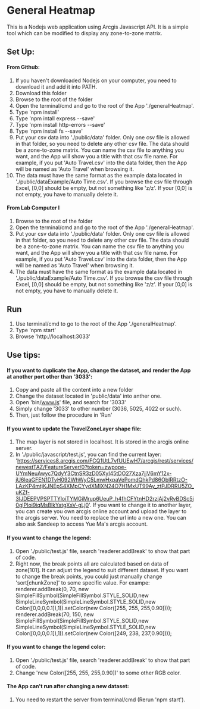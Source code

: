 # General Heatmap
This is a Nodejs web application using Arcgis Javascript API. It is a simple tool which can be modified to display any zone-to-zone matrix.
## Set Up:
#### From Github:
1. If you haven't downloaded Nodejs on your computer, you need to download it and add it into PATH.
2. Download this folder
3. Browse to the root of the folder
4. Open the terminal/cmd and go to the root of the App './generalHeatmap'. 
5. Type 'npm install'
6. Type 'npm intall express --save'
7. Type 'npm install http-errors --save'
8. Type 'npm install fs --save'
9. Put your csv data into './public/data' folder. Only one csv file is allowed in that folder, so you need to delete any other csv file. The data should be a zone-to-zone matrix. You can name the csv file to anything you want, and the App will show you a title with that csv file name. For example, if you put 'Auto Travel.csv' into the data folder, then the App will be named as 'Auto Travel' when browsing it.
10. The data must have the same format as the example data located in './public/dataExample/Auto Time.csv'. If you browse the csv file through Excel, [0,0] should be empty, but not something like 'z/z'. If your [0,0] is not empty, you have to manually delete it.
#### From Lab Computer I
1. Browse to the root of the folder
2. Open the terminal/cmd and go to the root of the App './generalHeatmap'. 
3. Put your csv data into './public/data' folder. Only one csv file is allowed in that folder, so you need to delete any other csv file. The data should be a zone-to-zone matrix. You can name the csv file to anything you want, and the App will show you a title with that csv file name. For example, if you put 'Auto Travel.csv' into the data folder, then the App will be named as 'Auto Travel' when browsing it.
4. The data must have the same format as the example data located in './public/dataExample/Auto Time.csv'. If you browse the csv file through Excel, [0,0] should be empty, but not something like 'z/z'. If your [0,0] is not empty, you have to manually delete it.
## Run
1. Use terminal/cmd to go to the root of the App './generalHeatmap'. 
2. Type 'npm start'
2. Browse 'http://localhost:3033'

## Use tips:
#### If you want to duplicate the App, change the dataset, and render the App at another port other than '3033':
 1. Copy and paste all the content into a new folder
 2. Change the dataset located in 'public/data' into anther one.
 3. Open 'bin/www.js' file, and search for '3033'
 4. Simply change '3033' to other number (3036, 5025, 4022 or such).
 5. Then, just follow the procedure in 'Run'

#### If you want to update the TravelZoneLayer shape file:
 1. The map layer is not stored in localhost. It is stored in the arcgis online server.
 2. In './public/javascript/test.js', you can find the current layer: 'https://services8.arcgis.com/FCQ1UtL7vfUUEwH7/arcgis/rest/services/newestTAZ/FeatureServer/0?token=zwpope-UYmNeuAwyc7QdyY3CtnSR3zD05XyI45tDO27Xza7jjV6mY12x-jU6leaGFEN1DTvH092WhWyC5LmwHxpaVePomdQhkPd86OblRRtzO-LAzKP4mtjKJNEpS4XMpCYydXMlXN24O7H1MxUT99Ay_ztPJDRRU5ZO_uKZf-3IJDEEPVPSPTTYloiTYMGiMrup6UeuP_h4fhCFYtnHD2rzjAj2vRvBDSc5j0gIPIoi9iqMsBlkYatgXsV-gLj0'. If you want to change it to another layer, you can create you own arcgis online account and upload the layer to the arcgis server. You need to replace the url into a new one. You can also ask Sandeep to access Yue Ma's arcgis account.
#### If you want to change the legend:
1. Open './public/test.js' file, search 'readerer.addBreak' to show that part of code.
2. Right now, the break points all are calculated based on data of zone[101]. It can adjust the legend to suit different dataset. If you want to change the break points, you could just manually change 'sort[chunkZone]' to some specific value. 
      For exampe:
      renderer.addBreak(0, 70, new SimpleFillSymbol(SimpleFillSymbol.STYLE_SOLID,new SimpleLineSymbol(SimpleLineSymbol.STYLE_SOLID,new Color([0,0,0,0.1]),1)).setColor(new Color([255, 255, 255,0.90])));
      renderer.addBreak(70, 150, new SimpleFillSymbol(SimpleFillSymbol.STYLE_SOLID,new SimpleLineSymbol(SimpleLineSymbol.STYLE_SOLID,new Color([0,0,0,0.1]),1)).setColor(new Color([249, 238, 237,0.90])));
#### If you want to change the legend color:
1. Open './public/test.js' file, search 'readerer.addBreak' to show that part of code.
2. Change 'new Color([255, 255, 255,0.90])' to some other RGB color.
      
#### The App can't run after changing a new dataset:
 1. You need to restart the server from terminal/cmd (Rerun 'npm start').
